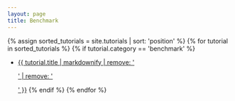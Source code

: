 ```yaml
---
layout: page
title: Benchmark
---
```


{% assign sorted_tutorials = site.tutorials | sort: 'position' %}
{% for tutorial in sorted_tutorials %}
{% if tutorial.category == 'benchmark' %}
- <a href="{{ site.url }}{{ site.baseurl }}{{ tutorial.url }}">{{ tutorial.title | markdownify | remove: '<p>' | remove: '</p>' }}</a>
{% endif %}
{% endfor %}
